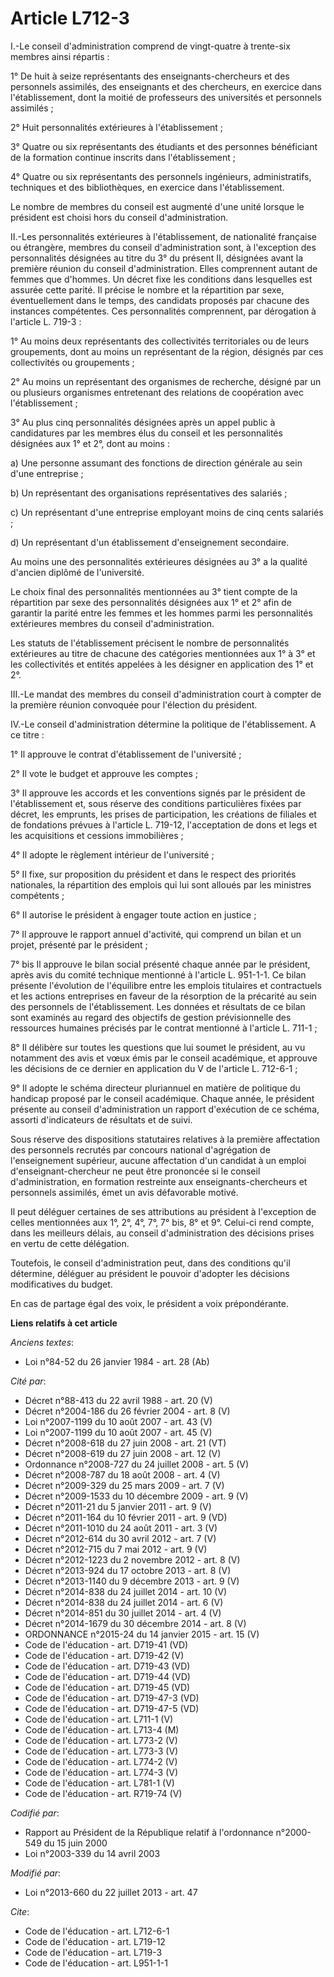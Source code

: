 # Article L712-3

I.-Le conseil d'administration comprend de vingt-quatre à trente-six membres ainsi répartis : 

1° De huit à seize représentants des enseignants-chercheurs et des personnels assimilés, des enseignants et des chercheurs,
en exercice dans l'établissement, dont la moitié de professeurs des universités et personnels assimilés ; 

2° Huit personnalités extérieures à l'établissement ; 

3° Quatre ou six représentants des étudiants et des personnes bénéficiant de la formation continue inscrits dans
l'établissement ; 

4° Quatre ou six représentants des personnels ingénieurs, administratifs, techniques et des bibliothèques, en exercice dans
l'établissement. 

Le nombre de membres du conseil est augmenté d'une unité lorsque le président est choisi hors du conseil d'administration. 

II.-Les personnalités extérieures à l'établissement, de nationalité française ou étrangère, membres du conseil
d'administration sont, à l'exception des personnalités désignées au titre du 3° du présent II, désignées avant la première
réunion du conseil d'administration. Elles comprennent autant de femmes que d'hommes. Un décret fixe les conditions dans
lesquelles est assurée cette parité. Il précise le nombre et la répartition par sexe, éventuellement dans le temps, des
candidats proposés par chacune des instances compétentes. Ces personnalités comprennent, par dérogation à l'article L.
719-3 : 

1° Au moins deux représentants des collectivités territoriales ou de leurs groupements, dont au moins un représentant de la
région, désignés par ces collectivités ou groupements ; 

2° Au moins un représentant des organismes de recherche, désigné par un ou plusieurs organismes entretenant des relations de
coopération avec l'établissement ; 

3° Au plus cinq personnalités désignées après un appel public à candidatures par les membres élus du conseil et les
personnalités désignées aux 1° et 2°, dont au moins : 

a) Une personne assumant des fonctions de direction générale au sein d'une entreprise ; 

b) Un représentant des organisations représentatives des salariés ; 

c) Un représentant d'une entreprise employant moins de cinq cents salariés ; 

d) Un représentant d'un établissement d'enseignement secondaire. 

Au moins une des personnalités extérieures désignées au 3° a la qualité d'ancien diplômé de l'université. 

Le choix final des personnalités mentionnées au 3° tient compte de la répartition par sexe des personnalités désignées aux 1°
et 2° afin de garantir la parité entre les femmes et les hommes parmi les personnalités extérieures membres du conseil
d'administration. 

Les statuts de l'établissement précisent le nombre de personnalités extérieures au titre de chacune des catégories
mentionnées aux 1° à 3° et les collectivités et entités appelées à les désigner en application des 1° et 2°. 

III.-Le mandat des membres du conseil d'administration court à compter de la première réunion convoquée pour l'élection du
président. 

IV.-Le conseil d'administration détermine la politique de l'établissement. A ce titre : 

1° Il approuve le contrat d'établissement de l'université ; 

2° Il vote le budget et approuve les comptes ; 

3° Il approuve les accords et les conventions signés par le président de l'établissement et, sous réserve des conditions
particulières fixées par décret, les emprunts, les prises de participation, les créations de filiales et de fondations
prévues à l'article L. 719-12, l'acceptation de dons et legs et les acquisitions et cessions immobilières ; 

4° Il adopte le règlement intérieur de l'université ; 

5° Il fixe, sur proposition du président et dans le respect des priorités nationales, la répartition des emplois qui lui sont
alloués par les ministres compétents ; 

6° Il autorise le président à engager toute action en justice ; 

7° Il approuve le rapport annuel d'activité, qui comprend un bilan et un projet, présenté par le président ; 

7° bis Il approuve le bilan social présenté chaque année par le président, après avis du comité technique mentionné à
l'article L. 951-1-1. Ce bilan présente l'évolution de l'équilibre entre les emplois titulaires et contractuels et les
actions entreprises en faveur de la résorption de la précarité au sein des personnels de l'établissement. Les données et
résultats de ce bilan sont examinés au regard des objectifs de gestion prévisionnelle des ressources humaines précisés par le
contrat mentionné à l'article L. 711-1 ; 

8° Il délibère sur toutes les questions que lui soumet le président, au vu notamment des avis et vœux émis par le conseil
académique, et approuve les décisions de ce dernier en application du V de l'article L. 712-6-1 ; 

9° Il adopte le schéma directeur pluriannuel en matière de politique du handicap proposé par le conseil académique. Chaque
année, le président présente au conseil d'administration un rapport d'exécution de ce schéma, assorti d'indicateurs de
résultats et de suivi. 

Sous réserve des dispositions statutaires relatives à la première affectation des personnels recrutés par concours national
d'agrégation de l'enseignement supérieur, aucune affectation d'un candidat à un emploi d'enseignant-chercheur ne peut être
prononcée si le conseil d'administration, en formation restreinte aux enseignants-chercheurs et personnels assimilés, émet un
avis défavorable motivé. 

Il peut déléguer certaines de ses attributions au président à l'exception de celles mentionnées aux 1°, 2°, 4°, 7°, 7° bis,
8° et 9°. Celui-ci rend compte, dans les meilleurs délais, au conseil d'administration des décisions prises en vertu de cette
délégation. 

Toutefois, le conseil d'administration peut, dans des conditions qu'il détermine, déléguer au président le pouvoir d'adopter
les décisions modificatives du budget. 

En cas de partage égal des voix, le président a voix prépondérante.

**Liens relatifs à cet article**

_Anciens textes_:

  - Loi n°84-52 du 26 janvier 1984 - art. 28 (Ab)

_Cité par_:

  - Décret n°88-413 du 22 avril 1988 - art. 20 (V)
  - Décret n°2004-186 du 26 février 2004 - art. 8 (V)
  - Loi n°2007-1199 du 10 août 2007 - art. 43 (V)
  - Loi n°2007-1199 du 10 août 2007 - art. 45 (V)
  - Décret n°2008-618 du 27 juin 2008 - art. 21 (VT)
  - Décret n°2008-619 du 27 juin 2008 - art. 12 (V)
  - Ordonnance n°2008-727 du 24 juillet 2008 - art. 5 (V)
  - Décret n°2008-787 du 18 août 2008 - art. 4 (V)
  - Décret n°2009-329 du 25 mars 2009 - art. 7 (V)
  - Décret n°2009-1533 du 10 décembre 2009 - art. 9 (V)
  - Décret n°2011-21 du 5 janvier 2011 - art. 9 (V)
  - Décret n°2011-164 du 10 février 2011 - art. 9 (VD)
  - Décret n°2011-1010 du 24 août 2011 - art. 3 (V)
  - Décret n°2012-614 du 30 avril 2012 - art. 7 (V)
  - Décret n°2012-715 du 7 mai 2012 - art. 9 (V)
  - Décret n°2012-1223 du 2 novembre 2012 - art. 8 (V)
  - Décret n°2013-924 du 17 octobre 2013 - art. 8 (V)
  - Décret n°2013-1140 du 9 décembre 2013 - art. 9 (V)
  - Décret n°2014-838 du 24 juillet 2014 - art. 10 (V)
  - Décret n°2014-838 du 24 juillet 2014 - art. 6 (V)
  - Décret n°2014-851 du 30 juillet 2014 - art. 4 (V)
  - Décret n°2014-1679 du 30 décembre 2014 - art. 8 (V)
  - ORDONNANCE n°2015-24 du 14 janvier 2015 - art. 15 (V)
  - Code de l'éducation - art. D719-41 (VD)
  - Code de l'éducation - art. D719-42 (V)
  - Code de l'éducation - art. D719-43 (VD)
  - Code de l'éducation - art. D719-44 (VD)
  - Code de l'éducation - art. D719-45 (VD)
  - Code de l'éducation - art. D719-47-3 (VD)
  - Code de l'éducation - art. D719-47-5 (VD)
  - Code de l'éducation - art. L711-1 (V)
  - Code de l'éducation - art. L713-4 (M)
  - Code de l'éducation - art. L773-2 (V)
  - Code de l'éducation - art. L773-3 (V)
  - Code de l'éducation - art. L774-2 (V)
  - Code de l'éducation - art. L774-3 (V)
  - Code de l'éducation - art. L781-1 (V)
  - Code de l'éducation - art. R719-74 (V)

_Codifié par_:

  - Rapport au Président de la République relatif à l'ordonnance n°2000-549 du 15 juin 2000
  - Loi n°2003-339 du 14 avril 2003

_Modifié par_:

  - Loi n°2013-660 du 22 juillet 2013 - art. 47

_Cite_:

  - Code de l'éducation - art. L712-6-1
  - Code de l'éducation - art. L719-12
  - Code de l'éducation - art. L719-3
  - Code de l'éducation - art. L951-1-1
